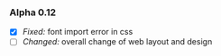 ### Alpha 0.12

- [x] *Fixed:* font import error in css
- [ ] *Changed:* overall change of web layout and design